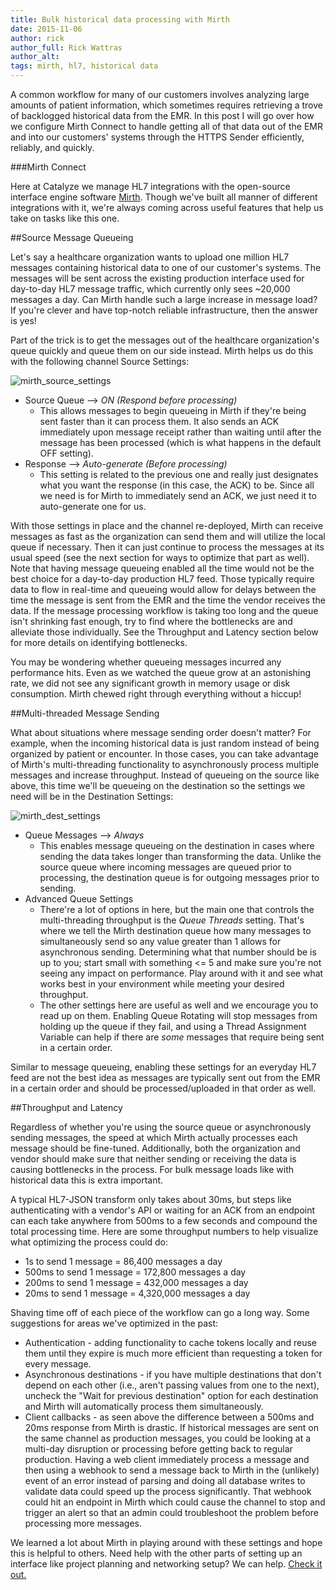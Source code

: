 ```yaml
---
title: Bulk historical data processing with Mirth
date: 2015-11-06
author: rick
author_full: Rick Wattras
author_alt:
tags: mirth, hl7, historical data
---
```


A common workflow for many of our customers involves analyzing large amounts of patient information, which sometimes requires retrieving a trove of backlogged historical data from the EMR. In this post I will go over how we configure Mirth Connect to handle getting all of that data out of the EMR and into our customers' systems through the HTTPS Sender efficiently, reliably, and quickly.

###Mirth Connect

Here at Catalyze we manage HL7 integrations with the open-source interface engine software [Mirth](https://www.mirth.com/). Though we've built all manner of different integrations with it, we're always coming across useful features that help us take on tasks like this one.

##Source Message Queueing

Let's say a healthcare organization wants to upload one million HL7 messages containing historical data to one of our customer's systems. The messages will be sent across the existing production interface used for day-to-day HL7 message traffic, which currently only sees ~20,000 messages a day. Can Mirth handle such a large increase in message load? If you're clever and have top-notch reliable infrastructure, then the answer is yes!

Part of the trick is to get the messages out of the healthcare organization's queue quickly and queue them on our side instead. Mirth helps us do this with the following channel Source Settings:

![mirth_source_settings](/assets/img/posts/mirth_source_settings.png)

* Source Queue --> _ON (Respond before processing)_
	* This allows messages to begin queueing in Mirth if they're being sent faster than it can process them. It also sends an ACK immediately upon message receipt rather than waiting until after the message has been processed (which is what happens in the default OFF setting).
* Response --> _Auto-generate (Before processing)_
	* This setting is related to the previous one and really just designates what you want the response (in this case, the ACK) to be. Since all we need is for Mirth to immediately send an ACK, we just need it to auto-generate one for us. 

With those settings in place and the channel re-deployed, Mirth can receive messages as fast as the organization can send them and will utilize the local queue if necessary. Then it can just continue to process the messages at its usual speed (see the next section for ways to optimize that part as well). Note that having message queueing enabled all the time would not be the best choice for a day-to-day production HL7 feed. Those typically require data to flow in real-time and queueing would allow for delays between the time the message is sent from the EMR and the time the vendor receives the data. If the message processing workflow is taking too long and the queue isn't shrinking fast enough, try to find where the bottlenecks are and alleviate those individually. See the Throughput and Latency section below for more details on identifying bottlenecks.

You may be wondering whether queueing messages incurred any performance hits. Even as we watched the queue grow at an astonishing rate, we did not see any significant growth in memory usage or disk consumption. Mirth chewed right through everything without a hiccup!

##Multi-threaded Message Sending

What about situations where message sending order doesn't matter? For example, when the incoming historical data is just random instead of being organized by patient or encounter. In those cases, you can take advantage of Mirth's multi-threading functionality to asynchronously process multiple messages and increase throughput. Instead of queueing on the source like above, this time we'll be queueing on the destination so the settings we need will be in the Destination Settings:

![mirth_dest_settings](/assets/img/posts/mirth_dest_settings.png)

* Queue Messages --> _Always_
	* This enables message queueing on the destination in cases where sending the data takes longer than transforming the data. Unlike the source queue where incoming messages are queued prior to processing, the destination queue is for outgoing messages prior to sending. 
* Advanced Queue Settings
	* There're a lot of options in here, but the main one that controls the multi-threading throughput is the _Queue Threads_ setting. That's where we tell the Mirth destination queue how many messages to simultaneously send so any value greater than 1 allows for asynchronous sending. Determining what that number should be is up to you; start small with something <= 5 and make sure you're not seeing any impact on performance. Play around with it and see what works best in your environment while meeting your desired throughput.
	* The other settings here are useful as well and we encourage you to read up on them. Enabling Queue Rotating will stop messages from holding up the queue if they fail, and using a Thread Assignment Variable can help if there are _some_ messages that require being sent in a certain order.

Similar to message queueing, enabling these settings for an everyday HL7 feed are not the best idea as messages are typically sent out from the EMR in a certain order and should be processed/uploaded in that order as well.

##Throughput and Latency

Regardless of whether you're using the source queue or asynchronously sending messages, the speed at which Mirth actually processes each message should be fine-tuned. Additionally, both the organization and vendor should make sure that neither sending or receiving the data is causing bottlenecks in the process. For bulk message loads like with historical data this is extra important.

A typical HL7-JSON transform only takes about 30ms, but steps like authenticating with a vendor's API or waiting for an ACK from an endpoint can each take anywhere from 500ms to a few seconds and compound the total processing time. Here are some throughput numbers to help visualize what optimizing the process could do:

* 1s to send 1 message = 86,400 messages a day
* 500ms to send 1 message = 172,800 messages a day
* 200ms to send 1 message = 432,000 messages a day
* 20ms to send 1 message = 4,320,000 messages a day

Shaving time off of each piece of the workflow can go a long way. Some suggestions for areas we've optimized in the past:

* Authentication - adding functionality to cache tokens locally and reuse them until they expire is much more efficient than requesting a token for every message.
* Asynchronous destinations - if you have multiple destinations that don't depend on each other (i.e., aren't passing values from one to the next), uncheck the "Wait for previous destination" option for each destination and Mirth will automatically process them simultaneously.
* Client callbacks - as seen above the difference between a 500ms and 20ms response from Mirth is drastic. If historical messages are sent on the same channel as production messages, you could be looking at a multi-day disruption or processing before getting back to regular production. Having a web client immediately process a message and then using a webhook to send a message back to Mirth in the (unlikely) event of an error instead of parsing and doing all database writes to validate data could speed up the process significantly. That webhook could hit an endpoint in Mirth which could cause the channel to stop and trigger an alert so that an admin could troubleshoot the problem before processing more messages. 
 
We learned a lot about Mirth in playing around with these settings and hope this is helpful to others. Need help with the other parts of setting up an interface like project planning and networking setup? We can help. [Check it out.](https://catalyze.io/hl7)
